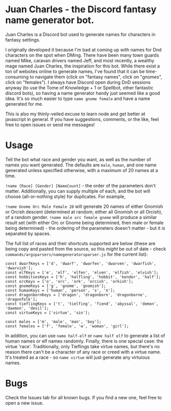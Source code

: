 # Juan Charles - the Discord fantasy name generator bot.

Juan Charles is a Discord bot used to generate names for characters in fantasy settings. 

I originally developed it because I'm bad at coming up with names for Dnd characters on the spot when DMing. There have been many town guards named Mike, caravan drivers named Jeff, and most recently, a wealthy mage named Juan Charles, the inspiration for this bot. While there exist a ton of websites online to generate names, I've found that it can be time-consuming to navigate them (click on "fantasy names", click on "gnomes", click on "females"). I always have Discord open during DnD sessions anyway (to use the Tome of Knowledge + 1 or Spellbot, other fantastic discord bots), so having a name generator handy just seemed like a good idea. It's so much easier to type `name gnome female` and have a name generated for me.

This is also my thinly-veiled excuse to learn node and get better at javascript in general. If you have suggestions, comments, or the like, feel free to open issues or send me messages!

# Usage
Tell the bot what race and gender you want, as well as the number of names you want generated. The defaults are `male`, `human`, and one name generated unless specified otherwise, with a maximum of 20 names at a time.

`!name [Race] [Gender] [NameCount]` - the order of the parameters don't matter. Additionally, you can supply multiple of each, and the bot will choose (all-or-nothing style) for duplicates. For example,

`!name Gnome Orc Male Female 20` will generate 20 names of either Gnomish or Orcish descent (determined at random; either all Gnomish or all Orcish), of a random gender. 
`!name male orc female gnome` will produce a similar result set (with either Orc or Gnome being determined, then male or female being determined) - the ordering of the parameters doesn't matter - but it *is* separated by spaces. 

The full list of races and their shortcuts supported are below (these are being copy and pasted from the source, so this *might* be out of date - check `commands/argsparsers/namegeneratorsparser.js` for the current list):

```
const dwarfKeys = ['d', 'dwarf', 'dwarfen', 'dwarven', 'dwarfish', 'dwarvish'];
const elfKeys = ['e', 'elf', 'elfen', 'elven', 'elfish', 'elvish'];
const hobbitsesKeys = ['h', 'halfling', 'hobbit', 'kender', 'half'];
const orcKeys = ['o', 'orc', 'ork', 'orcish', 'orkish'];
const gnomeKeys = ['g', 'gnome', 'gnomish'];
const humanKeys = ['human', 'person', 's', 'n'];
const dragonbornKeys = ['dragon', 'dragonborn', 'dragonborne', 'dragonfolk'];
const tieflingKeys = ['t', 'tielfing', 'fiend', 'abyssal', 'demon', 'daemon', 'devil'];
const virtueKeys = ['virtue', 'sin'];

const males = ['m', 'male', 'man', 'boy'];
const females = ['f', 'female', 'w', 'woman', 'girl'];
```

In addition, you can use `name half-elf` or `name half elf` to generate a list of human names or elf names randomly. Finally, there is one special case: the virtue 'race'. Traditionally, only Tieflings take virtue names, but there's no reason there can't be a character of any race or creed with a virtue name. It's treated as a race - so `name virtue` will just generate any virtuious names.

# Bugs
Check the Issues tab for all known bugs. If you find a new one, feel free to open a new issue.
